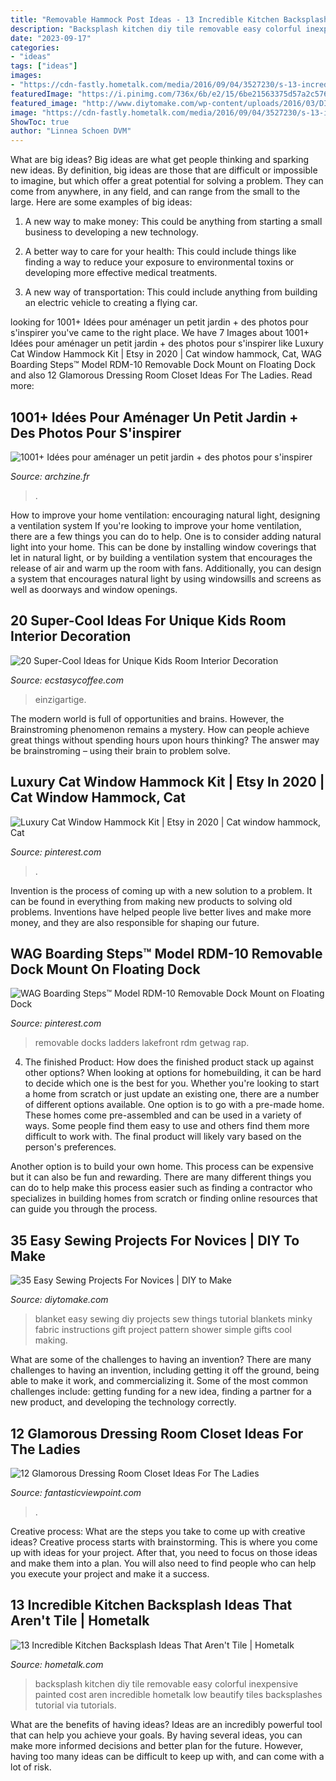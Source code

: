 ```yaml
---
title: "Removable Hammock Post Ideas - 13 Incredible Kitchen Backsplash Ideas That Aren&#039;t Tile"
description: "Backsplash kitchen diy tile removable easy colorful inexpensive painted cost aren incredible hometalk low beautify tiles backsplashes tutorial via tutorials"
date: "2023-09-17"
categories:
- "ideas"
tags: ["ideas"]
images:
- "https://cdn-fastly.hometalk.com/media/2016/09/04/3527230/s-13-incredible-kitchen-backsplash-ideas-that-aren-t-tile-kitchen-backsplash-kitchen-design.jpg?size=1600x1000&amp;nocrop=1"
featuredImage: "https://i.pinimg.com/736x/6b/e2/15/6be21563375d57a2c5767da0d114832d.jpg"
featured_image: "http://www.diytomake.com/wp-content/uploads/2016/03/DIY-Baby-Blanket.jpg"
image: "https://cdn-fastly.hometalk.com/media/2016/09/04/3527230/s-13-incredible-kitchen-backsplash-ideas-that-aren-t-tile-kitchen-backsplash-kitchen-design.jpg?size=1600x1000&amp;nocrop=1"
ShowToc: true
author: "Linnea Schoen DVM"
---
```



What are big ideas?
Big ideas are what get people thinking and sparking new ideas. By definition, big ideas are those that are difficult or impossible to imagine, but which offer a great potential for solving a problem. They can come from anywhere, in any field, and can range from the small to the large. Here are some examples of big ideas:
1. A new way to make money: This could be anything from starting a small business to developing a new technology.

2. A better way to care for your health: This could include things like finding a way to reduce your exposure to environmental toxins or developing more effective medical treatments.

3. A new way of transportation: This could include anything from building an electric vehicle to creating a flying car.


	

		
looking for 1001+ Idées pour aménager un petit jardin + des photos pour s&#039;inspirer you've came to the right place. We have 7 Images about 1001+ Idées pour aménager un petit jardin + des photos pour s&#039;inspirer like Luxury Cat Window Hammock Kit | Etsy in 2020 | Cat window hammock, Cat, WAG Boarding Steps™ Model RDM-10 Removable Dock Mount on Floating Dock and also 12 Glamorous Dressing Room Closet Ideas For The Ladies. Read more:
		
    
## 1001+ Idées Pour Aménager Un Petit Jardin + Des Photos Pour S&#039;inspirer

<img loading=lazy src="https://archzine.fr/wp-content/uploads/2017/08/comment-aménager-son-jardin-avec-des-accessoires-ludiques-comme-des-balancoires.jpg" onerror="this.onerror=null;this.src='https://tse2.mm.bing.net/th?id=OIP.cSMObzFAV8LGJsXQWjUoCQHaLI&amp;pid=15.1';" alt="1001+ Idées pour aménager un petit jardin + des photos pour s&#039;inspirer">

_Source: archzine.fr_

>. 

	

How to improve your home ventilation: encouraging natural light, designing a ventilation system
If you're looking to improve your home ventilation, there are a few things you can do to help. One is to consider adding natural light into your home. This can be done by installing window coverings that let in natural light, or by building a ventilation system that encourages the release of air and warm up the room with fans. Additionally, you can design a system that encourages natural light by using windowsills and screens as well as doorways and window openings.

    
## 20 Super-Cool Ideas For Unique Kids Room Interior Decoration

<img loading=lazy src="https://i2.wp.com/www.ecstasycoffee.com/wp-content/uploads/2017/05/awesome-kids-room.jpg?resize=750%2C785&amp;ssl=1" onerror="this.onerror=null;this.src='https://tse4.mm.bing.net/th?id=OIP.RbI9wON8La_PiqBQSkKvsgHaHw&amp;pid=15.1';" alt="20 Super-Cool Ideas for Unique Kids Room Interior Decoration">

_Source: ecstasycoffee.com_

>einzigartige. 

	

The modern world is full of opportunities and brains. However, the Brainstroming phenomenon remains a mystery. How can people achieve great things without spending hours upon hours thinking? The answer may be brainstroming – using their brain to problem solve.

    
## Luxury Cat Window Hammock Kit | Etsy In 2020 | Cat Window Hammock, Cat

<img loading=lazy src="https://i.pinimg.com/736x/4f/c6/1e/4fc61edb0d77b5482ffe678eaa38f732.jpg" onerror="this.onerror=null;this.src='https://tse2.mm.bing.net/th?id=OIP.RG3VkrKIAXfrCLKcmZYVvgHaJ3&amp;pid=15.1';" alt="Luxury Cat Window Hammock Kit | Etsy in 2020 | Cat window hammock, Cat">

_Source: pinterest.com_

>. 

	

Invention is the process of coming up with a new solution to a problem. It can be found in everything from making new products to solving old problems. Inventions have helped people live better lives and make more money, and they are also responsible for shaping our future.

    
## WAG Boarding Steps™ Model RDM-10 Removable Dock Mount On Floating Dock

<img loading=lazy src="https://i.pinimg.com/736x/6b/e2/15/6be21563375d57a2c5767da0d114832d.jpg" onerror="this.onerror=null;this.src='https://tse1.mm.bing.net/th?id=OIP.SP-o5JgfP7gxLzrQcp8GJwHaHa&amp;pid=15.1';" alt="WAG Boarding Steps™ Model RDM-10 Removable Dock Mount on Floating Dock">

_Source: pinterest.com_

>removable docks ladders lakefront rdm getwag rap. 

	

4. The finished Product: How does the finished product stack up against other options?
When looking at options for homebuilding, it can be hard to decide which one is the best for you. Whether you're looking to start a home from scratch or just update an existing one, there are a number of different options available. 
One option is to go with a pre-made home. These homes come pre-assembled and can be used in a variety of ways. Some people find them easy to use and others find them more difficult to work with. The final product will likely vary based on the person's preferences. 

Another option is to build your own home. This process can be expensive but it can also be fun and rewarding. There are many different things you can do to help make this process easier such as finding a contractor who specializes in building homes from scratch or finding online resources that can guide you through the process.

    
## 35 Easy Sewing Projects For Novices | DIY To Make

<img loading=lazy src="http://www.diytomake.com/wp-content/uploads/2016/03/DIY-Baby-Blanket.jpg" onerror="this.onerror=null;this.src='https://tse3.mm.bing.net/th?id=OIP.Iy9OxsCIzHXiQjn3MIm44wHaLH&amp;pid=15.1';" alt="35 Easy Sewing Projects For Novices | DIY to Make">

_Source: diytomake.com_

>blanket easy sewing diy projects sew things tutorial blankets minky fabric instructions gift project pattern shower simple gifts cool making. 

	

What are some of the challenges to having an invention?
There are many challenges to having an invention, including getting it off the ground, being able to make it work, and commercializing it. Some of the most common challenges include: getting funding for a new idea, finding a partner for a new product, and developing the technology correctly.

    
## 12 Glamorous Dressing Room Closet Ideas For The Ladies

<img loading=lazy src="http://www.fantasticviewpoint.com/wp-content/uploads/2016/07/traditional-closet-634x422.jpg" onerror="this.onerror=null;this.src='https://tse1.mm.bing.net/th?id=OIP.yCbmjzJbMOEet4Lo4AoP_gHaE7&amp;pid=15.1';" alt="12 Glamorous Dressing Room Closet Ideas For The Ladies">

_Source: fantasticviewpoint.com_

>. 

	

Creative process: What are the steps you take to come up with creative ideas?
Creative process starts with brainstorming. This is where you come up with ideas for your project. After that, you need to focus on those ideas and make them into a plan. You will also need to find people who can help you execute your project and make it a success.

    
## 13 Incredible Kitchen Backsplash Ideas That Aren&#039;t Tile | Hometalk

<img loading=lazy src="https://cdn-fastly.hometalk.com/media/2016/09/04/3527230/s-13-incredible-kitchen-backsplash-ideas-that-aren-t-tile-kitchen-backsplash-kitchen-design.jpg?size=1600x1000&amp;nocrop=1" onerror="this.onerror=null;this.src='https://tse2.mm.bing.net/th?id=OIP.lbzq_M2NamWuaJ3o_DBojQHaFj&amp;pid=15.1';" alt="13 Incredible Kitchen Backsplash Ideas That Aren&#039;t Tile | Hometalk">

_Source: hometalk.com_

>backsplash kitchen diy tile removable easy colorful inexpensive painted cost aren incredible hometalk low beautify tiles backsplashes tutorial via tutorials. 

	

What are the benefits of having ideas?
Ideas are an incredibly powerful tool that can help you achieve your goals. By having several ideas, you can make more informed decisions and better plan for the future. However, having too many ideas can be difficult to keep up with, and can come with a lot of risk.

